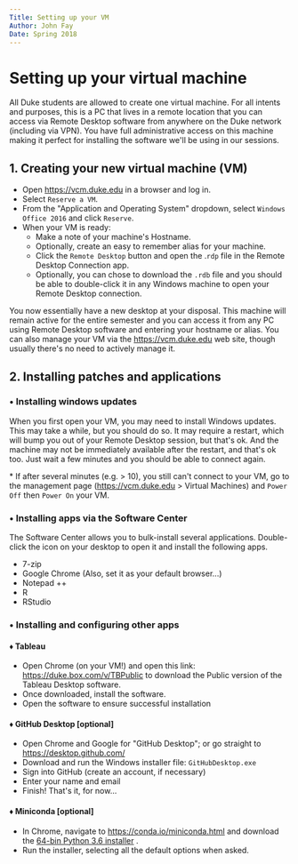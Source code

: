 ```yaml
---
Title: Setting up your VM
Author: John Fay
Date: Spring 2018
---
```


# Setting up your virtual machine

All Duke students are allowed to create one virtual machine. For all intents and purposes, this is a PC that lives in a remote location that you can access via Remote Desktop software from anywhere on the Duke network (including via VPN). You have full administrative access on this machine making it perfect for installing the software we'll be using in our sessions.  

## 1. Creating your new virtual machine (VM)

* Open https://vcm.duke.edu in a browser and log in. 
* Select `Reserve a VM`.
* From the "Application and Operating System" dropdown, select `Windows Office 2016` and click `Reserve`.
* When your VM is ready:
  * Make a note of your machine's Hostname.
  * Optionally, create an easy to remember alias for your machine.
  * Click the `Remote Desktop` button and open the .`rdp` file in the Remote Desktop Connection app. 
  * Optionally, you can chose to download the `.rdb` file and you should be able to double-click it in any Windows machine to open your Remote Desktop connection. 

You now essentially have a new desktop at your disposal. This machine will remain active for the entire semester and you can access it from any PC using Remote Desktop software and entering your hostname or alias. You can also manage your VM via the https://vcm.duke.edu web site, though usually there's no need to actively manage it. 



## 2. Installing patches and applications 

### • Installing windows updates

When you first open your VM, you may need to install Windows updates. This may take a while, but you should do so. It may require a restart, which will bump you out of your Remote Desktop session, but that's ok. And the machine may not be immediately available after the restart, and that's ok too. Just wait a few minutes and you should be able to connect again. 

\* If after several minutes (e.g. > 10), you still can't connect to your VM, go to the management page (https://vcm.duke.edu > Virtual Machines) and `Power Off` then `Power On` your VM. 

### • Installing apps via the Software Center

The Software Center allows you to bulk-install several applications. Double-click the icon on your desktop to open it and install the following apps. 

* 7-zip
* Google Chrome (Also, set it as your default browser...)
* Notepad ++
* R
* RStudio

### • Installing and configuring other apps

#### ♦ Tableau

* Open Chrome (on your VM!) and open this link: https://duke.box.com/v/TBPublic to download the Public version of the Tableau Desktop software. 
* Once downloaded, install the software. 
* Open the software to ensure successful installation 

#### ♦ GitHub Desktop [optional]

* Open Chrome and Google for "GitHub Desktop"; or go straight to https://desktop.github.com/
* Download  and run the Windows installer file: `GitHubDesktop.exe`
* Sign into GitHub (create an account, if necessary)
* Enter your name and email
* Finish! That's it, for now...

#### ♦ Miniconda [optional]

* In Chrome, navigate to https://conda.io/miniconda.html and download the [64-bin Python 3.6 installer](https://repo.continuum.io/miniconda/Miniconda3-latest-Windows-x86_64.exe) .
* Run the installer, selecting all the default options when asked.


<END>